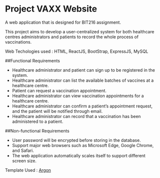# Project VAXX Website

A web application that is designed for BIT216 assignment.

This project aims to develop a user-centralized system for both healthcare centres administrators and patients to record the whole process of vaccinations.

Web Techologies used : HTML, ReactJS, BootStrap, ExpressJS, MySQL

##Functional Requirements

*	Healthcare administrator and patient can sign up to be registered in the system.
*	Healthcare administrator can list the available batches of vaccines at a healthcare centre.
*	Patient can request a vaccination appointment.
*	Healthcare administrator can view vaccination appointments for a healthcare centre.
*	Healthcare administrator can confirm a patient’s appointment request, and the patient will be notified through email. 
*	Healthcare administrator can record that a vaccination has been administered to a patient.

##Non-functional Requirements

*	User password will be encrypted before storing in the database.
*	Support major web browsers such as Microsoft Edge, Google Chrome, and Safari.
*	The web application automatically scales itself to support different screen size.

Template Used : [Argon](https://demos.creative-tim.com/argon-dashboard-react/#/documentation/overview)
